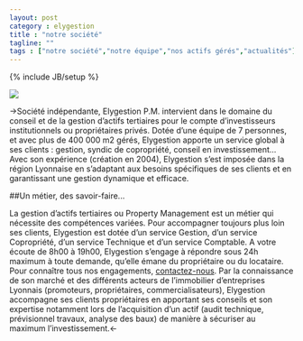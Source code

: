 ```yaml
---
layout: post
category : elygestion
title : "notre société"
tagline: ""
tags : ["notre société","notre équipe","nos actifs gérés","actualités"]
---
```

{% include JB/setup %}

<img src="{{ ASSET_PATH }}/metiers/img/gestion_technique.jpg" class="img-responsive">

->Société indépendante, Elygestion P.M. intervient dans le domaine du conseil et de la gestion d’actifs tertiaires pour le compte d’investisseurs institutionnels ou propriétaires privés. Dotée d’une équipe de 7 personnes, et avec plus de 400 000 m2 gérés, Elygestion apporte un service global à ses clients : gestion, syndic de copropriété, conseil en investissement...
Avec son expérience (création en 2004), Elygestion s’est imposée dans la région Lyonnaise en s’adaptant aux besoins spécifiques de ses clients et en garantissant une gestion  dynamique et efficace.

##Un métier, des savoir-faire...

La gestion d’actifs tertiaires ou Property Management est un métier qui nécessite des compétences variées. Pour accompagner toujours plus loin ses clients, Elygestion est dotée d’un service Gestion, d’un service Copropriété, d’un service Technique et d’un service Comptable.
A votre écoute de 8h00 à 19h00, Elygestion s’engage à répondre sous 24h maximum à toute demande, qu’elle émane du propriétaire ou du locataire. Pour connaître tous nos engagements, [contactez-nous](/contact/ "contactez-nous").
Par la connaissance de son marché et des différents acteurs de l’immobilier d’entreprises Lyonnais (promoteurs, propriétaires, commercialisateurs), Elygestion accompagne ses clients propriétaires en apportant ses conseils et son expertise notamment lors de l’acquisition d’un actif (audit technique, prévisionnel travaux, analyse des baux) de manière à sécuriser au maximum l’investissement.<-
